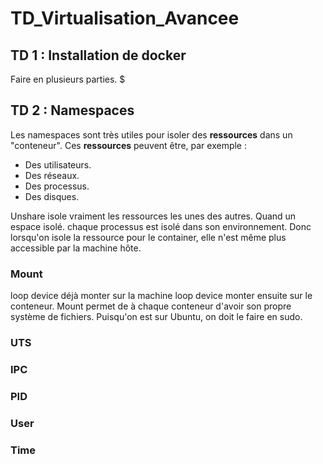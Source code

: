 # TD_Virtualisation_Avancee

## TD 1 : Installation de docker

Faire en plusieurs parties. $

## TD 2 : Namespaces

Les namespaces sont très utiles pour isoler des **ressources** dans un "conteneur".
Ces **ressources** peuvent être, par exemple : 
- Des utilisateurs.
- Des réseaux.
- Des processus. 
- Des disques.


Unshare isole vraiment les ressources les unes des autres.
Quand un espace isolé. chaque processus est isolé dans son environnement.
Donc lorsqu'on isole la ressource pour le container, elle n'est même plus accessible par la machine hôte.


### Mount
loop device déjà monter sur la machine
loop device monter ensuite sur le conteneur.
Mount permet de à chaque conteneur d'avoir son propre système de fichiers.
Puisqu'on est sur Ubuntu, on doit le faire en sudo.
### UTS 

### IPC

### PID

### User 

### Time

